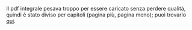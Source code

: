 Il pdf integrale pesava troppo per essere caricato senza perdere qualità, quindi è stato diviso per capitoli (pagina più, pagina meno); puoi trovarlo [qui](https://annas-archive.org/slow_download/b064189f0532f085bda152a7d24e89c7/0/0).
